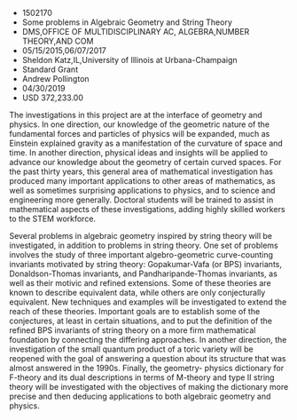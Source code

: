 
* 1502170
* Some problems in Algebraic Geometry and String Theory
* DMS,OFFICE OF MULTIDISCIPLINARY AC, ALGEBRA,NUMBER THEORY,AND COM
* 05/15/2015,06/07/2017
* Sheldon Katz,IL,University of Illinois at Urbana-Champaign
* Standard Grant
* Andrew Pollington
* 04/30/2019
* USD 372,233.00

The investigations in this project are at the interface of geometry and physics.
In one direction, our knowledge of the geometric nature of the fundamental
forces and particles of physics will be expanded, much as Einstein explained
gravity as a manifestation of the curvature of space and time. In another
direction, physical ideas and insights will be applied to advance our knowledge
about the geometry of certain curved spaces. For the past thirty years, this
general area of mathematical investigation has produced many important
applications to other areas of mathematics, as well as sometimes surprising
applications to physics, and to science and engineering more generally. Doctoral
students will be trained to assist in mathematical aspects of these
investigations, adding highly skilled workers to the STEM workforce.

Several problems in algebraic geometry inspired by string theory will be
investigated, in addition to problems in string theory. One set of problems
involves the study of three important algebro-geometric curve-counting
invariants motivated by string theory: Gopakumar-Vafa (or BPS) invariants,
Donaldson-Thomas invariants, and Pandharipande-Thomas invariants, as well as
their motivic and refined extensions. Some of these theories are known to
describe equivalent data, while others are only conjecturally equivalent. New
techniques and examples will be investigated to extend the reach of these
theories. Important goals are to establish some of the conjectures, at least in
certain situations, and to put the definition of the refined BPS invariants of
string theory on a more firm mathematical foundation by connecting the differing
approaches. In another direction, the investigation of the small quantum product
of a toric variety will be reopened with the goal of answering a question about
its structure that was almost answered in the 1990s. Finally, the geometry-
physics dictionary for F-theory and its dual descriptions in terms of M-theory
and type II string theory will be investigated with the objectives of making the
dictionary more precise and then deducing applications to both algebraic
geometry and physics.
